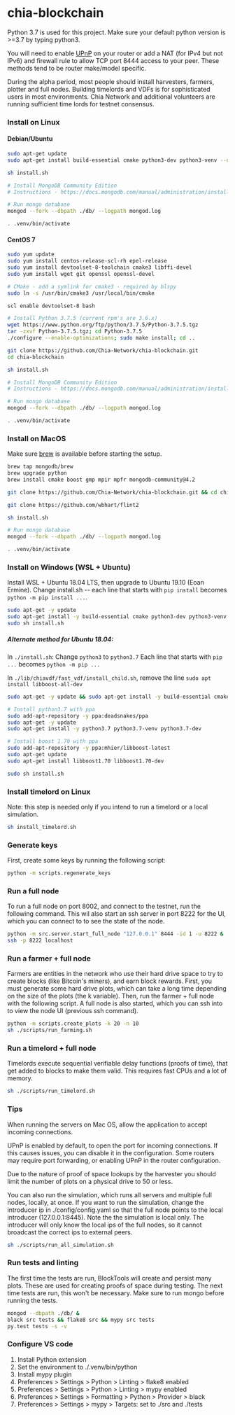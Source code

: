 # chia-blockchain
Python 3.7 is used for this project. Make sure your default python version is >=3.7 by typing python3. 

You will need to enable [UPnP](https://www.homenethowto.com/ports-and-nat/upnp-automatic-port-forward/) on your router or add a NAT (for IPv4 but not IPv6) and firewall rule to allow TCP port 8444 access to your peer. These methods tend to be router make/model specific.

During the alpha period, most people should install harvesters, farmers, plotter and full nodes. Building timelords and VDFs is for sophisticated users in most environments. Chia Network and additional volunteers are running sufficient time lords for testnet consensus.

### Install on Linux

#### Debian/Ubuntu

```bash
sudo apt-get update
sudo apt-get install build-essential cmake python3-dev python3-venv --no-install-recommends

sh install.sh

# Install MongoDB Community Edition
# Instructions - https://docs.mongodb.com/manual/administration/install-on-linux/

# Run mongo database
mongod --fork --dbpath ./db/ --logpath mongod.log

. .venv/bin/activate
```
#### CentOS 7

```bash
sudo yum update
sudo yum install centos-release-scl-rh epel-release
sudo yum install devtoolset-8-toolchain cmake3 libffi-devel
sudo yum install wget git openssl openssl-devel

# CMake - add a symlink for cmake3 - required by blspy
sudo ln -s /usr/bin/cmake3 /usr/local/bin/cmake

scl enable devtoolset-8 bash

# Install Python 3.7.5 (current rpm's are 3.6.x)
wget https://www.python.org/ftp/python/3.7.5/Python-3.7.5.tgz
tar -zxvf Python-3.7.5.tgz; cd Python-3.7.5
./configure --enable-optimizations; sudo make install; cd ..

git clone https://github.com/Chia-Network/chia-blockchain.git
cd chia-blockchain

sh install.sh

# Install MongoDB Community Edition
# Instructions - https://docs.mongodb.com/manual/administration/install-on-linux/

# Run mongo database
mongod --fork --dbpath ./db/ --logpath mongod.log

. .venv/bin/activate
```

### Install on MacOS
Make sure [brew](https://brew.sh/) is available before starting the setup.
```bash
brew tap mongodb/brew
brew upgrade python
brew install cmake boost gmp mpir mpfr mongodb-community@4.2

git clone https://github.com/Chia-Network/chia-blockchain.git && cd chia-blockchain

git clone https://github.com/wbhart/flint2

sh install.sh

# Run mongo database
mongod --fork --dbpath ./db/ --logpath mongod.log

. .venv/bin/activate
```

### Install on Windows (WSL + Ubuntu)
Install WSL + Ubuntu 18.04 LTS, then upgrade to Ubuntu 19.10 (Eoan Ermine).
Change install.sh -- each line that starts with `pip install` becomes `python -m pip install ...`.

```bash
sudo apt-get -y update
sudo apt-get install -y build-essential cmake python3-dev python3-venv mongodb software-properties-common --no-install-recommends
sudo sh install.sh
```

##### Alternate method for Ubuntu 18.04:
In `./install.sh`:
Change `python3` to `python3.7`
Each line that starts with `pip ...` becomes `python -m pip ...`

In `./lib/chiavdf/fast_vdf/install_child.sh`, remove the line `sudo apt install libboost-all-dev`

```bash
sudo apt-get -y update && sudo apt-get install -y build-essential cmake python3-dev python3-venv mongodb software-properties-common --no-install-recommends

# Install python3.7 with ppa
sudo add-apt-repository -y ppa:deadsnakes/ppa
sudo apt-get -y update
sudo apt-get install -y python3.7 python3.7-venv python3.7-dev

# Install boost 1.70 with ppa
sudo add-apt-repository -y ppa:mhier/libboost-latest
sudo apt-get update
sudo apt-get install libboost1.70 libboost1.70-dev

sudo sh install.sh
```

### Install timelord on Linux
Note: this step is needed only if you intend to run a timelord or a local
simulation.
```bash
sh install_timelord.sh
```

### Generate keys
First, create some keys by running the following script:
```bash
python -m scripts.regenerate_keys
```

### Run a full node
To run a full node on port 8002, and connect to the testnet, run the following command.
This wil also start an ssh server in port 8222 for the UI, which you can connect to
to see the state of the node.
```bash
python -m src.server.start_full_node "127.0.0.1" 8444 -id 1 -u 8222 &
ssh -p 8222 localhost
```

### Run a farmer + full node
Farmers are entities in the network who use their hard drive space to try to create
blocks (like Bitcoin's miners), and earn block rewards. First, you must generate some hard drive plots, which
can take a long time depending on the size of the plots (the k variable). Then, run the farmer + full node with
the following script. A full node is also started, which you can ssh into to view the node UI (previous ssh command).
```bash
python -m scripts.create_plots -k 20 -n 10
sh ./scripts/run_farming.sh
```

### Run a timelord + full node
Timelords execute sequential verifiable delay functions (proofs of time), that get added to
blocks to make them valid. This requires fast CPUs and a lot of memory.
```bash
sh ./scripts/run_timelord.sh
```

### Tips
When running the servers on Mac OS, allow the application to accept incoming connections.

UPnP is enabled by default, to open the port for incoming connections. If this causes issues, you can disable it in the configuration. Some routers may require port forwarding, or enabling UPnP in the router configuration.

Due to the nature of proof of space lookups by the harvester you should limit the number of plots on a physical drive to 50 or less.

You can also run the simulation, which runs all servers and multiple full nodes, locally, at once.
If you want to run the simulation, change the introducer ip in ./config/config.yaml so that the full node points to the local introducer (127.0.0.1:8445).
Note the the simulation is local only.
The introducer will only know the local ips of the full nodes, so it cannot broadcast the correct ips to external peers.

```bash
sh ./scripts/run_all_simulation.sh
```

### Run tests and linting
The first time the tests are run, BlockTools will create and persist many plots. These are used for creating
proofs of space during testing. The next time tests are run, this won't be necessary.
Make sure to run mongo before running the tests.
```bash
mongod --dbpath ./db/ &
black src tests && flake8 src && mypy src tests
py.test tests -s -v
```


### Configure VS code
1. Install Python extension
2. Set the environment to ./.venv/bin/python
3. Install mypy plugin
4. Preferences > Settings > Python > Linting > flake8 enabled
5. Preferences > Settings > Python > Linting > mypy enabled
7. Preferences > Settings > Formatting > Python > Provider > black
6. Preferences > Settings > mypy > Targets: set to ./src and ./tests
